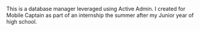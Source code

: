 This is a database manager leveraged using Active Admin. I created for Mobile Captain as part of an internship the summer after my Junior year of high school.
